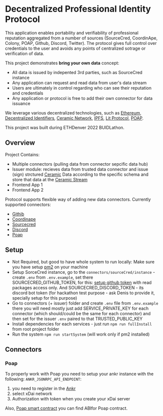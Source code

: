 # Decentralized Professional Identity Protocol
This application enables portability and verifiability of professional reputation aggregated from a number of sources (SourceCred, CoordinApe, Colony, POAP, Github, Discord, Twitter). The protocol gives full control over credentials to the user and avoids any points of centralized sotrage or verification of data.

This project demonstrates **bring your own data** concept:
- All data is issued by indepented 3rd parties, such as SourceCred instance
- Any application can request and read data from user's data stream
- Users are ultimately in control regarding who can see their reputation and credentials
- Any application or protocol is free to add their own connector for data issuance

We leverage various decentralized technologies, such as [Ethereum](https://ethereum.org/), [Decentralized Identifiers](https://www.w3.org/TR/did-core/), [Ceramic Network](https://ceramic.network/), [IPFS](https://ipfs.io/), [Lit Protocol](https://litprotocol.com/), [POAP](https://app.poap.xyz/).



This project was built during ETHDenver 2022 BUIDLathon. 

## Overview

Project Contains:

- Multiple connectors (pulling data from connector sepcific data hub)
- Issuer module: recieves data from trusted data connector and issue (sign) strctured [Ceramic](https://ceramic.network/) Data according to the specific schema and store that data at the [Ceramic Stream](https://developers.ceramic.network/streamtypes/overview/)
- Frontend App 1
- Frontend App 2


Protocol supports flexible way of adding new data connectors. Currently supported connectors:

- [Githib](https://github.com/)
- [Coordinape](https://coordinape.com/)
- [Sourcecred](https://sourcecred.io/)
- [Discord](https://discord.com/)
- [Poap](https://poap.xyz/)


## Setup

 - Not Required, but good to have whole system to run locally: Make sure you have setup [pm2](https://www.npmjs.com/package/pm2) on your machine
 - Setup SorceCred instance, go to the `connectors/sourceCred/instance` - create `.env` from `.env.example`, set there SOURCECRED_GITHUB_TOKEN, for this: [setup github token](https://github.com/settings/tokens) with read packages access only. And SOURCECRED_DISCORD_TOKEN - its discord bot token (for hackathon test purpose - ask Denis to provide it, specially setup for this purpose)
 - Go to connectors (+ issuer) folder and create `.env` file from `.env.example` there you will need mostly just add SERVICE_PRIVATE_KEY for each connector (which should/could be the same for each connector) and then set for the issuer `.env` paired to that TRUSTED_PUBLIC_KEY
 - Install dependencies for each services - just run `npm run fullInstall` from root project folder
 - Run the system `npm run startSystem` (will work only if pm2 installed)

## Connectors

### Poap
To properly work with Poap you need to setup your ankr instance with the following:
`ANKR_JSONRPC_API_ENDPOINT`:
1. you need to register in the [Ankr](https://app.ankr.com/auth/login) 
2. select xDai network
3. Authorization with token when you create your xDai server

Also, [Poap smart contract](https://explorer.anyblock.tools/ethereum/poa/xdai/address/0x22c1f6050e56d2876009903609a2cc3fef83b415/) you can find ABIfor Poap contract.
